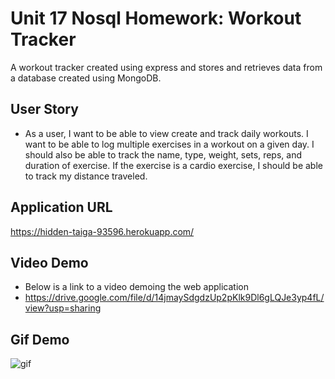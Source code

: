 # Unit 17 Nosql Homework: Workout Tracker

A workout tracker created using express and stores and retrieves data from a database created using MongoDB.

## User Story

- As a user, I want to be able to view create and track daily workouts. I want to be able to log multiple exercises in a workout on a given day. I should also be able to track the name, type, weight, sets, reps, and duration of exercise. If the exercise is a cardio exercise, I should be able to track my distance traveled.

## Application URL

https://hidden-taiga-93596.herokuapp.com/

## Video Demo

- Below is a link to a video demoing the web application
- https://drive.google.com/file/d/14jmaySdgdzUp2pKlk9Dl6gLQJe3yp4fL/view?usp=sharing

## Gif Demo

![gif](./demo/Note-Taker.gif)
